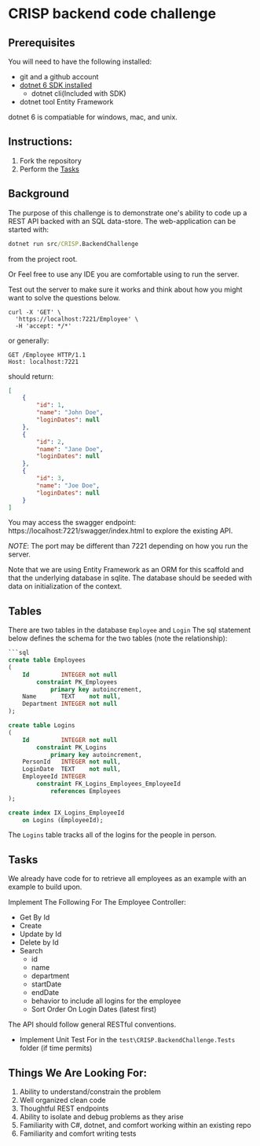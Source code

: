 # CRISP backend code challenge

## Prerequisites

You will need to have the following installed:
- git and a github account
- [dotnet 6 SDK installed](https://dotnet.microsoft.com/en-us/download/dotnet/6.0)
  - dotnet cli(Included with SDK)
- dotnet tool Entity Framework  

dotnet 6 is compatiable for windows, mac, and unix.

## Instructions:
1. Fork the repository
2. Perform the [Tasks](#Tasks)

## Background 
The purpose of this challenge is to demonstrate one's ability to code up a REST API backed with an SQL data-store. The web-application can be started with:

```cmd
dotnet run src/CRISP.BackendChallenge
```
from the project root. 

Or Feel free to use any IDE you are comfortable using to run the server.

Test out the server to make sure it works and think about how you might want to solve the questions below.

```curl
curl -X 'GET' \
  'https://localhost:7221/Employee' \
  -H 'accept: */*'
```
or generally:
```http
GET /Employee HTTP/1.1
Host: localhost:7221
```

should return:
```json
[
    {
        "id": 1,
        "name": "John Doe",
        "loginDates": null
    },
    {
        "id": 2,
        "name": "Jane Doe",
        "loginDates": null
    },
    {
        "id": 3,
        "name": "Joe Doe",
        "loginDates": null
    }
]
```
You may access the swagger endpoint: https://localhost:7221/swagger/index.html to explore the existing API. 

*NOTE*: The port may be different than 7221 depending on how you run the server.


Note that we are using Entity Framework as an ORM for this scaffold and that the underlying database in sqlite. The database should be seeded with data on initialization of 
the context.

## Tables
There are two tables in the database `Employee` and `Login`
The sql statement below defines the schema for the two tables (note the relationship):

```sql
```sql
create table Employees
(
    Id         INTEGER not null
        constraint PK_Employees
            primary key autoincrement,
    Name       TEXT    not null,
    Department INTEGER not null
);

create table Logins
(
    Id         INTEGER not null
        constraint PK_Logins
            primary key autoincrement,
    PersonId   INTEGER not null,
    LoginDate  TEXT    not null,
    EmployeeId INTEGER
        constraint FK_Logins_Employees_EmployeeId
            references Employees
);

create index IX_Logins_EmployeeId
    on Logins (EmployeeId);
```

The `Logins` table tracks all of the logins for the people in person.

## Tasks
We already have code for to retrieve all employees as an example with an example to build upon.

Implement The Following For The Employee Controller:
  - Get By Id
  - Create
  - Update by Id
  - Delete by Id
  - Search
    - id
    - name
    - department
    - startDate
    - endDate
    - behavior to include all logins for the employee
    - Sort Order On Login Dates (latest first)

The API should follow general RESTful conventions.


- Implement Unit Test For in the `test\CRISP.BackendChallenge.Tests` folder (if time permits)


## Things We Are Looking For:
1. Ability to understand/constrain the problem
2. Well organized clean code
3. Thoughtful REST endpoints
4. Ability to isolate and debug problems as they arise
5. Familiarity with C#, dotnet, and comfort working within an existing repo
6. Familiarity and comfort writing tests

